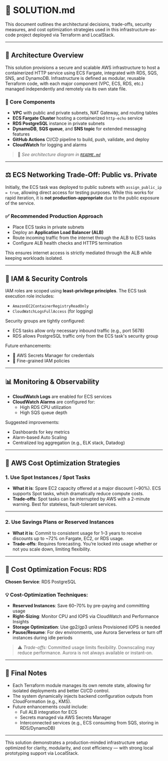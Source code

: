 # 📄 SOLUTION.md

This document outlines the architectural decisions, trade-offs, security measures, and cost optimization strategies used in this infrastructure-as-code project deployed via Terraform and LocalStack.

---

## 📐 Architecture Overview

This solution provisions a secure and scalable AWS infrastructure to host a containerized HTTP service using ECS Fargate, integrated with RDS, SQS, SNS, and DynamoDB. Infrastructure is defined as modular, reusable Terraform code, with each major component (VPC, ECS, RDS, etc.) managed independently and remotely via its own state file.

### 🧩 Core Components

- **VPC** with public and private subnets, NAT Gateway, and routing tables  
- **ECS Fargate Cluster** hosting a containerized `http-echo` service  
- **RDS PostgreSQL** instance in private subnets  
- **DynamoDB**, **SQS queue**, and **SNS topic** for extended messaging features  
- **GitHub Actions** CI/CD pipeline to build, push, validate, and deploy  
- **CloudWatch** for logging and alarms  

> 📌 *See architecture diagram in [`README.md`](./README.md#-architecture-overview)*

---

## ⚖️ ECS Networking Trade-Off: Public vs. Private

Initially, the ECS task was deployed to public subnets with `assign_public_ip = true`, allowing direct access for testing purposes. While this works for rapid iteration, it is **not production-appropriate** due to the public exposure of the service.

### ✅ Recommended Production Approach

- Place ECS tasks in private subnets  
- Deploy an **Application Load Balancer (ALB)**  
- Route incoming traffic from the internet through the ALB to ECS tasks  
- Configure ALB health checks and HTTPS termination  

This ensures internet access is strictly mediated through the ALB while keeping workloads isolated.

---

## 🔐 IAM & Security Controls

IAM roles are scoped using **least-privilege principles**. The ECS task execution role includes:

- `AmazonEC2ContainerRegistryReadOnly`  
- `CloudWatchLogsFullAccess` (for logging)  

Security groups are tightly configured:

- ECS tasks allow only necessary inbound traffic (e.g., port 5678)  
- RDS allows PostgreSQL traffic only from the ECS task's security group  

Future enhancements:

- 🔐 AWS Secrets Manager for credentials  
- 🔐 Fine-grained IAM policies  
---

## 📊 Monitoring & Observability

- **CloudWatch Logs** are enabled for ECS services  
- **CloudWatch Alarms** are configured for:
  - High RDS CPU utilization  
  - High SQS queue depth  

Suggested improvements:

- Dashboards for key metrics  
- Alarm-based Auto Scaling  
- Centralized log aggregation (e.g., ELK stack, Datadog)

---

## 💸 AWS Cost Optimization Strategies

### 1. Use Spot Instances / Spot Tasks

- **What it is**: Spare EC2 capacity offered at a major discount (~90%). ECS supports Spot tasks, which dramatically reduce compute costs.  
- **Trade-offs**: Spot tasks can be interrupted by AWS with a 2-minute warning. Best for stateless, fault-tolerant services.

---

### 2. Use Savings Plans or Reserved Instances

- **What it is**: Commit to consistent usage for 1–3 years to receive discounts up to ~72% on Fargate, EC2, or RDS usage.  
- **Trade-offs**: Requires forecasting. You’re locked into usage whether or not you scale down, limiting flexibility.

---

## 🧮 Cost Optimization Focus: RDS

**Chosen Service**: RDS PostgreSQL

### 💡 Cost-Optimization Techniques:

- **Reserved Instances**: Save 60–70% by pre-paying and committing usage  
- **Right-Sizing**: Monitor CPU and IOPS via CloudWatch and Performance Insights  
- **Storage Optimization**: Use gp2/gp3 unless Provisioned IOPS is needed  
- **Pause/Resume**: For dev environments, use Aurora Serverless or turn off instances during idle periods  

> ⚠️ *Trade-offs:* Committed usage limits flexibility. Downscaling may reduce performance. Aurora is not always available or instant-on.

---

## 📝 Final Notes

- Each Terraform module manages its own remote state, allowing for isolated deployments and better CI/CD control.
- The system dynamically injects backend configuration outputs from CloudFormation (e.g., KMS).
- Future enhancements could include:
  - Full ALB integration for ECS  
  - Secrets managed via AWS Secrets Manager  
  - Interconnected services (e.g., ECS consuming from SQS, storing in RDS/DynamoDB)

---

This solution demonstrates a production-minded infrastructure setup optimized for clarity, modularity, and cost efficiency — with strong local prototyping support via LocalStack.
